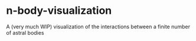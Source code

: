 # n-body-visualization
A (very much WIP) visualization of the interactions between a finite number of astral bodies
